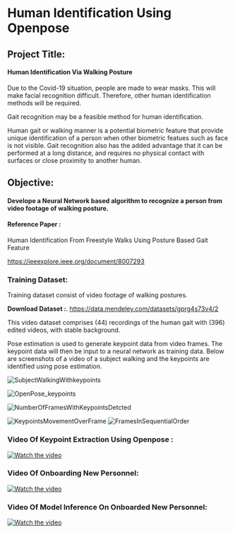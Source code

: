 
# Human Identification Using Openpose

## Project Title: 
#### Human Identification Via Walking Posture

Due to the Covid-19 situation, people are made to wear masks. This will make facial recognition difficult. 
Therefore, other human identification methods will be required. 

Gait recognition may be a feasible method for human identification. 

Human gait or walking manner is a potential biometric feature that provide unique identification of a person when other biometric featues such as face is not visible. Gait recognition also has the added advantage that it can be performed at a long distance, and requires no physical contact with surfaces or close proximity to another human.    

## Objective:
#### Develope a Neural Network based algorithm to recognize a person from video footage of walking posture.

#### Reference Paper : 
Human Identification From Freestyle Walks Using Posture Based Gait Feature

https://ieeexplore.ieee.org/document/8007293

### Training Dataset:

Training dataset consist of video footage of walking postures. 

**Download Dataset :**. https://data.mendeley.com/datasets/gprg4s73v4/2 

This video dataset comprises (44) recordings of the human gait with (396) edited videos, with stable background.

Pose estimation is used to generate keypoint data from video frames. The keypoint data will then be input to a neural network as training data. Below are screenshots of a video of a subject walking and the keypoints are identified using pose estimation.

![SubjectWalkingWithkeypoints](https://user-images.githubusercontent.com/61535921/120775133-8178c600-c555-11eb-84be-7bf6b2a63727.png)

![OpenPose_keypoints](https://user-images.githubusercontent.com/61535921/120775746-18458280-c556-11eb-9e94-be72ee757ab0.png)

![NumberOfFramesWithKeypointsDetcted](https://user-images.githubusercontent.com/61535921/120775752-1976af80-c556-11eb-861f-1f34b5d91bc3.png)

![KeypointsMovementOverFrame](https://user-images.githubusercontent.com/61535921/120776096-6e1a2a80-c556-11eb-9308-29696f0ca6a5.png)
![FramesInSequentialOrder](https://user-images.githubusercontent.com/61535921/120776100-6f4b5780-c556-11eb-85bd-62c92cd8a505.png)


### Video Of Keypoint Extraction Using Openpose :

[![Watch the video](https://user-images.githubusercontent.com/61535921/120838500-74ca9100-c59a-11eb-9891-b6683f98a94b.png)](https://user-images.githubusercontent.com/61535921/120785073-5abf8d00-c55f-11eb-940f-8e9ca47faf3f.mov)

### Video Of Onboarding New Personnel:

[![Watch the video](https://user-images.githubusercontent.com/61535921/120838512-785e1800-c59a-11eb-9adb-5ce94af596c6.png)](https://drive.google.com/file/d/1FOGhffbtyeaY5Dpzb8qx7bUl-oeTIM4A/view?usp=sharing)

### Video Of Model Inference On Onboarded New Personnel: 

[![Watch the video](https://user-images.githubusercontent.com/61535921/120878275-dbc56580-c5ed-11eb-8c7e-d860913daa72.png)](https://drive.google.com/file/d/12-17gPIUk96K-SZwv5hrG5sYQl88JvTK/view?usp=sharing)





